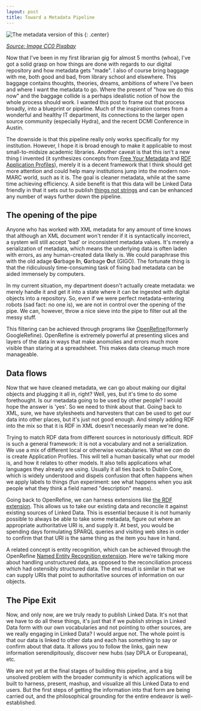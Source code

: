 ```yaml
---
layout: post
title: Toward a Metadata Pipeline
---
```


![The metadata version of this](http://pixabay.com/static/uploads/photo/2014/10/30/23/04/pressure-water-line-509871_640.jpg)
{: .center}  

[*Source: Image CC0 Pixabay*](http://pixabay.com/static/uploads/photo/2014/10/30/23/04/pressure-water-line-509871_640.jpg)  

Now that I've been in my first librarian gig for almost 5 months (whoa), I've got a solid grasp on how things are done with regards to our digital repository and how metadata gets "made". I also of course bring baggage with me, both good and bad, from library school and elsewhere. This baggage contains thoughts, theories, dreams, ambitions of where I've been and where I want the metadata to go. Where the present of "how we do this now" and the baggage collide is a perhaps idealistic notion of how the whole process should work. I wanted this post to frame out that process broadly, into a blueprint or pipeline. Much of the inspiration comes from a wonderful and healthy IT department, its connections to the larger open source community (especially Hydra), and the recent DCMI Conference in Austin.   

The downside is that this pipeline really only works specifically for my institution. However, I hope it is broad enough to make it applicable to most small-to-midsize academic libraries. Another caveat is that this isn't a new thing I invented (it synthesizes concepts from [Free Your Metadata](freeyourmetadata.org) and [RDF Application Profiles](http://wiki.dublincore.org/index.php/RDF_Application_Profiles)), merely it is a decent framework that I think should get more attention and could help many institutions jump into the modern non-MARC world, such as it is. The goal is cleaner metadata, while at the same time achieving efficiency. A side benefit is that this data will be Linked Data friendly in that it sets out to publish [things not strings](http://youtu.be/GDApdVcCQ9A?t=14m44s) and can be enhanced any number of ways further down the pipeline.   

## The opening of the pipe 

Anyone who has worked with XML metadata for any amount of time knows that although an XML document won't render if it is syntactically incorrect, a system will still accept 'bad' or inconsistent metadata values. It's merely a serialization of metadata, which means the underlying data is often laden with errors, as any human-created data likely is. We could paraphrase this with the old adage **G**arbage **I**n, **G**arbage **O**ut (GIGO). The fortunate thing is that the ridiculously time-consuming task of fixing bad metadata can be aided immensely by computers.  

In my current situation, my department doesn't actually create metadata: we merely handle it and get it into a state where it can be ingested with digital objects into a repository. So, even if we were perfect metadata-entering robots (sad fact: no one is), we are not in control over the opening of the pipe. We can, however, throw a nice sieve into the pipe to filter out all the messy stuff.   

This filtering can be achieved through programs like [OpenRefine](http://openrefine.org/)(formerly GoogleRefine). OpenRefine is extremely powerful at presenting slices and layers of the data in ways that make anomolies and errors much more visible than staring at a spreadsheet. This makes data cleanup much more manageable.   

## Data flows  

Now that we have cleaned metadata, we can go about making our digital objects and plugging it all in, right? Well, yes, but it's time to do some forethought. Is our metadata going to be used by other people? I would hope the answer is 'yes'. So we need to think about that. Going back to XML, sure, we have stylesheets and harvesters that can be used to get our data into other places, but it's just not good enough. And simply adding RDF into the mix so that it is RDF in XML doesn't necessarily mean we're done.  

Trying to match RDF data from different sources in notoriously difficult. RDF is such a general framework: it is not a vocabulary and not a serialization. We use a mix of different local or otherwise vocabularies. What we *can* do is create Application Profiles. This will tell a human basically what our model is, and how it relates to other models. It also tells applications what languages they already are using. Usually it all ties back to Dublin Core, which is widely understood and dispels confusion that often happens when we apply labels to things (fun experiment: see what happens when you ask people what they think a field named "description" means).    

Going back to OpenRefine, we can harness extensions like [the RDF extension](http://refine.deri.ie/). This allows us to take our existing data and reconcile it against existing sources of Linked Data. This is essential because it is not humanly possible to always be able to take some metadata, figure out where an appropriate authoritative URI is, and supply it. At best, you would be spending days formulating SPARQL queries and visiting web sites in order to confirm that that URI is the same thing as the item you have in hand.  

A related concept is entity recognition, which can be achieved through the OpenRefine [Named Entity Recognition extension](http://software.freeyourmetadata.org/ner-extension/). Here we're talking more about handling unstructured data, as opposed to the reconciliation process which had ostensibly structured data. The end result is similar in that we can supply URIs that point to authoritative sources of information on our objects.  

## The Pipe Exit

Now, and only now, are we truly ready to publish Linked Data. It's not that we have to do all these things, it's just that if we publish strings in Linked Data form with our own vocabularies and not pointing to other sources, are we really engaging in Linked Data? I would argue not. The whole point is that our data is linked to other data and each has something to say or confirm about that data. It allows you to follow the links, gain new information serendipitously, discover new hubs (say DPLA or Europeana), etc.  

We are not yet at the final stages of building this pipeline, and a big unsolved problem with the broader community is which applications will be built to harness, present, mashup, and visualize all this Linked Data to end users. But the first steps of getting the information into that form are being carried out, and the philosophical grounding for the entire endeavor is well-established.  
